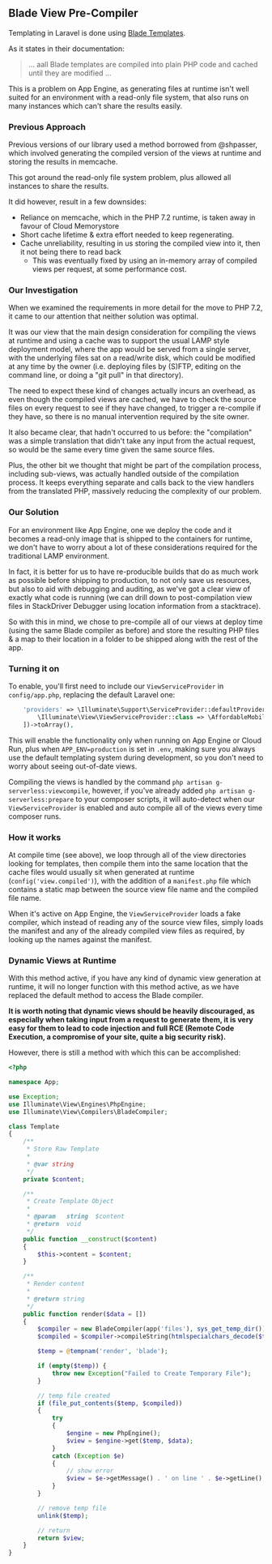 ## Blade View Pre-Compiler

Templating in Laravel is done using [Blade Templates](https://laravel.com/docs/11.x/blade).

As it states in their documentation:

> ... aall Blade templates are compiled into plain PHP code and cached until they are modified ...

This is a problem on App Engine, as generating files at runtime isn't well suited for an environment with a read-only file system, that also runs on many instances which can't share the results easily.

### Previous Approach

Previous versions of our library used a method borrowed from @shpasser, which involved generating the compiled version of the views at runtime and storing the results in memcache.

This got around the read-only file system problem, plus allowed all instances to share the results.

It did however, result in a few downsides:

* Reliance on memcache, which in the PHP 7.2 runtime, is taken away in favour of Cloud Memorystore
* Short cache lifetime & extra effort needed to keep regenerating.
* Cache unreliability, resulting in us storing the compiled view into it, then it not being there to read back
  * This was eventually fixed by using an in-memory array of compiled views per request, at some performance cost.

### Our Investigation

When we examined the requirements in more detail for the move to PHP 7.2, it came to our attention that neither solution was optimal.

It was our view that the main design consideration for compiling the views at runtime and using a cache was to support the usual LAMP style deployment model, where the app would be served from a single server, with the underlying files sat on a read/write disk, which could be modified at any time by the owner (i.e. deploying files by (S)FTP, editing on the command line, or doing a "git pull" in that directory).

The need to expect these kind of changes actually incurs an overhead, as even though the compiled views are cached, we have to check the source files on every request to see if they have changed, to trigger a re-compile if they have, so there is no manual intervention required by the site owner.

It also became clear, that hadn't occurred to us before: the "compilation" was a simple translation that didn't take any input from the actual request, so would be the same every time given the same source files.

Plus, the other bit we thought that might be part of the compilation process, including sub-views, was actually handled outside of the compilation process. It keeps everything separate and calls back to the view handlers from the translated PHP, massively reducing the complexity of our problem.

### Our Solution

For an environment like App Engine, one we deploy the code and it becomes a read-only image that is shipped to the containers for runtime, we don't have to worry about a lot of these considerations required for the traditional LAMP environment.

In fact, it is better for us to have re-producible builds that do as much work as possible before shipping to production, to not only save us resources, but also to aid with debugging and auditing, as we've got a clear view of exactly what code is running (we can drill down to post-compilation view files in StackDriver Debugger using location information from a stacktrace).

So with this in mind, we chose to pre-compile all of our views at deploy time (using the same Blade compiler as before) and store the resulting PHP files & a map to their location in a folder to be shipped along with the rest of the app.

### Turning it on

To enable, you'll first need to include our `ViewServiceProvider` in `config/app.php`, replacing the default Laravel one:

```php
    'providers' => \Illuminate\Support\ServiceProvider::defaultProviders->replace([
        \Illuminate\View\ViewServiceProvider::class => \AffordableMobiles\GServerlessSupportLaravel\View\ViewServiceProvider::class,
    ])->toArray(),
```

This will enable the functionality only when running on App Engine or Cloud Run, plus when `APP_ENV=production` is set in `.env`, making sure you always use the default templating system during development, so you don't need to worry about seeing out-of-date views.

Compiling the views is handled by the command `php artisan g-serverless:viewcompile`, however, if you've already added `php artisan g-serverless:prepare` to your composer scripts, it will auto-detect when our `ViewServiceProvider` is enabled and auto compile all of the views every time composer runs.

### How it works

At compile time (see above), we loop through all of the view directories looking for templates, then compile them into the same location that the cache files would usually sit when generated at runtime (`config('view.compiled')`), with the addition of a `manifest.php` file which contains a static map between the source view file name and the compiled file name.

When it's active on App Engine, the `ViewServiceProvider` loads a fake compiler, which instead of reading any of the source view files, simply loads the manifest and any of the already compiled view files as required, by looking up the names against the manifest.

### Dynamic Views at Runtime

With this method active, if you have any kind of dynamic view generation at runtime, it will no longer function with this method active, as we have replaced the default method to access the Blade compiler.

**It is worth noting that dynamic views should be heavily discouraged, as especially when taking input from a request to generate them, it is very easy for them to lead to code injection and full RCE (Remote Code Execution, a compromise of your site, quite a big security risk).**

However, there is still a method with which this can be accomplished:

```php
<?php

namespace App;

use Exception;
use Illuminate\View\Engines\PhpEngine;
use Illuminate\View\Compilers\BladeCompiler;

class Template
{
    /**
     * Store Raw Template
     *
     * @var string
     */
    private $content;

    /**
     * Create Template Object
     *
     * @param   string  $content
     * @return  void
     */
    public function __construct($content)
    {
        $this->content = $content;
    }

	/**
	 * Render content
	 *
	 * @return string
	 */
	public function render($data = [])
	{
		$compiler = new BladeCompiler(app('files'), sys_get_temp_dir());
		$compiled = $compiler->compileString(htmlspecialchars_decode($this->content));

		$temp = @tempnam('render', 'blade');

		if (empty($temp)) {
			throw new Exception("Failed to Create Temporary File");
		}

		// temp file created
		if (file_put_contents($temp, $compiled))
		{
			try
			{
				$engine = new PhpEngine();
				$view = $engine->get($temp, $data);
			}
			catch (Exception $e)
			{
				// show error
				$view = $e->getMessage() . ' on line ' . $e->getLine();
			}
		}

		// remove temp file
		unlink($temp);

		// return
		return $view;
	}
}
```